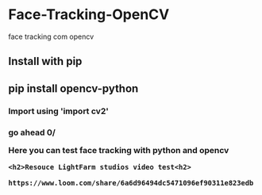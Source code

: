 # Face-Tracking-OpenCV
face tracking com opencv

<h2>Install with pip <h2>
  pip install opencv-python
  
  <h3>Import using 'import cv2'<h3>
    
go ahead 0/
    
Here you can test face tracking with python and opencv

    <h2>Resouce LightFarm studios video test<h2>
      https://www.loom.com/share/6a6d96494dc5471096ef90311e823edb
